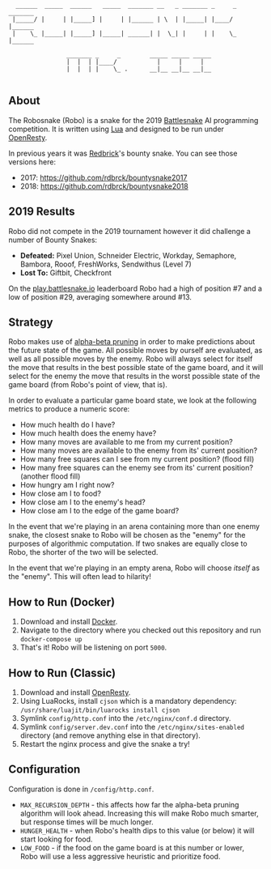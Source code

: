 ```
  ______  _____  ______   _____  _______ __   _ _______ _     _ _______
 |_____/ |     | |_____] |     | |______ | \  | |_____| |____/  |______
 |    \_ |_____| |_____] |_____| ______| |  \_| |     | |    \_ |______
                                                                       
                _______ _     _        _____ _____ _____               
                |  |  | |____/           |     |     |                 
                |  |  | |    \_ .      __|__ __|__ __|__               
                                                                       
```

## About
The Robosnake (Robo) is a snake for the 2019 [Battlesnake](http://www.battlesnake.io) AI programming competition. It is written using [Lua](https://www.lua.org/) and designed to be run under [OpenResty](http://openresty.org/).

In previous years it was [Redbrick](http://www.rdbrck.com)'s bounty snake. You can see those versions here:

* 2017: https://github.com/rdbrck/bountysnake2017
* 2018: https://github.com/rdbrck/bountysnake2018


## 2019 Results
Robo did not compete in the 2019 tournament however it did challenge a number of Bounty Snakes:

* **Defeated:** Pixel Union, Schneider Electric, Workday, Semaphore, Bambora, Rooof, FreshWorks, Sendwithus (Level 7)
* **Lost To:** Giftbit, Checkfront

On the [play.battlesnake.io](http://play.battlesnake.io) leaderboard Robo had a high of position #7 and a low of position #29, averaging somewhere around #13.


## Strategy
Robo makes use of [alpha-beta pruning](https://en.wikipedia.org/wiki/Alpha%E2%80%93beta_pruning) in order to make predictions about the future state of the game. All possible moves by ourself are evaluated, as well as all possible moves by the enemy. Robo will always select for itself the move that results in the best possible state of the game board, and it will select for the enemy the move that results in the worst possible state of the game board (from Robo's point of view, that is).

In order to evaluate a particular game board state, we look at the following metrics to produce a numeric score:

* How much health do I have?
* How much health does the enemy have?
* How many moves are available to me from my current position?
* How many moves are available to the enemy from its' current position?
* How many free squares can I see from my current position? (flood fill)
* How many free squares can the enemy see from its' current position? (another flood fill)
* How hungry am I right now?
* How close am I to food?
* How close am I to the enemy's head?
* How close am I to the edge of the game board?

In the event that we're playing in an arena containing more than one enemy snake, the closest snake to Robo will be chosen as the "enemy" for the purposes of algorithmic computation. If two snakes are equally close to Robo, the shorter of the two will be selected.

In the event that we're playing in an empty arena, Robo will choose *itself* as the "enemy". This will often lead to hilarity!


## How to Run (Docker)
1. Download and install [Docker](http://docker.com/).
2. Navigate to the directory where you checked out this repository and run `docker-compose up`
3. That's it! Robo will be listening on port `5000`.


## How to Run (Classic)
1. Download and install [OpenResty](http://openresty.org/).
2. Using LuaRocks, install `cjson` which is a mandatory dependency: `/usr/share/luajit/bin/luarocks install cjson`
3. Symlink `config/http.conf` into the `/etc/nginx/conf.d` directory.
4. Symlink `config/server.dev.conf` into the `/etc/nginx/sites-enabled` directory (and remove anything else in that directory).
5. Restart the nginx process and give the snake a try!


## Configuration
Configuration is done in `/config/http.conf`. 

* `MAX_RECURSION_DEPTH` - this affects how far the alpha-beta pruning algorithm will look ahead. Increasing this will make Robo much smarter, but response times will be much longer.
* `HUNGER_HEALTH` - when Robo's health dips to this value (or below) it will start looking for food.
* `LOW_FOOD` - if the food on the game board is at this number or lower, Robo will use a less aggressive heuristic and prioritize food.
